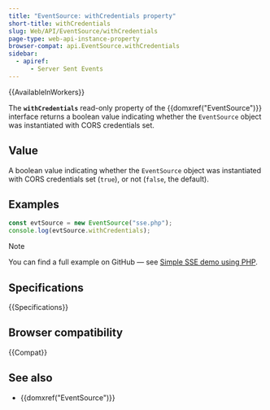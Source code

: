 ```yaml
---
title: "EventSource: withCredentials property"
short-title: withCredentials
slug: Web/API/EventSource/withCredentials
page-type: web-api-instance-property
browser-compat: api.EventSource.withCredentials
sidebar:
  - apiref:
      - Server Sent Events
---
```


{{AvailableInWorkers}}

The **`withCredentials`** read-only property of the
{{domxref("EventSource")}} interface returns a boolean value indicating whether
the `EventSource` object was instantiated with CORS credentials set.

## Value

A boolean value indicating whether the `EventSource` object was
instantiated with CORS credentials set (`true`), or not (`false`,
the default).

## Examples

```js
const evtSource = new EventSource("sse.php");
console.log(evtSource.withCredentials);
```

> [!NOTE]
> You can find a full example on GitHub — see [Simple SSE demo using PHP](https://github.com/mdn/dom-examples/tree/main/server-sent-events).

## Specifications

{{Specifications}}

## Browser compatibility

{{Compat}}

## See also

- {{domxref("EventSource")}}
